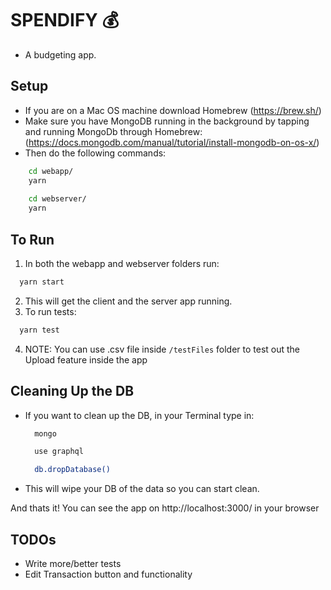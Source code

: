 # SPENDIFY 💰

- A budgeting app.

## Setup
- If you are on a Mac OS machine download Homebrew (https://brew.sh/)
- Make sure you have MongoDB running in the background by tapping and running MongoDb through Homebrew: (https://docs.mongodb.com/manual/tutorial/install-mongodb-on-os-x/)
- Then do the following commands:
```bash 
    cd webapp/
    yarn
    
    cd webserver/
    yarn
```

## To Run
1) In both the webapp and webserver folders run:
```bash 
  yarn start
```
2) This will get the client and the server app running.
3) To run tests: 
```bash 
  yarn test
```
4) NOTE: You can use .csv file inside `/testFiles` folder to test out the Upload feature inside the app


## Cleaning Up the DB
- If you want to clean up the DB, in your Terminal type in:
  ```bash
    mongo
  ```
  ```bash
    use graphql
  ```
  ```bash
    db.dropDatabase()
  ```
- This will wipe your DB of the data so you can start clean.

And thats it! You can see the app on http://localhost:3000/ in your browser

## TODOs
- Write more/better tests
- Edit Transaction button and functionality